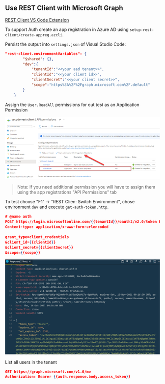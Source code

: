 ## Use REST Client with Microsoft Graph

[REST Client VS Code Extension](https://marketplace.visualstudio.com/items?itemName=humao.rest-client)

To support Auth create an app registration in Azure AD using `setup-rest-client/create-appreg.azcli`.

Persist the output into `settings.json` of Visual Studio Code:

```json
"rest-client.environmentVariables": {
        "$shared": {},
        "dev":{
            "tenantId":"<<your aad tenant>>",
            "clientId":"<<your client id>>",
            "clientSecret":"<<your client secret>>",
            "scope":"https%3A%2F%2Fgraph.microsoft.com%2F.default"
        }     
    }
```

Assign the `User.ReadAll` permissions for out test as an Application Permission

![scope.png](_images/scope.png)


>Note: If you need additional permission you will have to assign them using the app registrations "API Permissions" tab

To test choose "F1" -> "REST Clien: Switch Environment", chose environment `dev` and execute `get-auth-token.http`. 

```json
# @name auth
POST https://login.microsoftonline.com/{{tenantId}}/oauth2/v2.0/token HTTP/1.1
Content-type: application/x-www-form-urlencoded

grant_type=client_credentials
&client_id={{clientId}}
&client_secret={{clientSecret}}
&scope={{scope}}
```

![rest-client.png](_images/rest-client.png)

List all users in the tenant

```json
GET https://graph.microsoft.com/v1.0/me
Authorization: Bearer {{auth.response.body.access_token}}
```